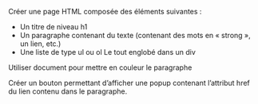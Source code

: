Créer une page HTML composée des éléments suivantes :
- Un titre de niveau h1
- Un paragraphe contenant du texte (contenant des mots en « strong », un lien, etc.)
- Une liste de type ul ou ol
Le tout englobé dans un div

Utiliser document pour mettre en couleur le paragraphe

Créer un bouton permettant d’afficher une popup contenant l’attribut href du lien contenu dans le paragraphe.

